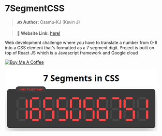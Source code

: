 # 7SegmentCSS

> <b>✍️ Author:</b> Osamu-KJ (Kevin J)

> <b> 🔴 Website Link:</b> <a href="https://segmentcsshosting.web.app/">here!</a>

Web development challenge where you have to translate a number from 0-9 into a CSS element that's formatted as a 7 segment digit. Project is built on top of React JS which is a Javascript framework and Google cloud

<a href="https://www.buymeacoffee.com/Osamu" target="_blank"><img src="https://cdn.buymeacoffee.com/buttons/default-orange.png" alt="Buy Me A Coffee" height="41" width="174"></a>



<img src="./imgs/preview.png"/>
